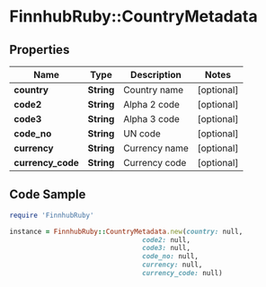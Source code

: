 # FinnhubRuby::CountryMetadata

## Properties

Name | Type | Description | Notes
------------ | ------------- | ------------- | -------------
**country** | **String** | Country name | [optional] 
**code2** | **String** | Alpha 2 code | [optional] 
**code3** | **String** | Alpha 3 code | [optional] 
**code_no** | **String** | UN code | [optional] 
**currency** | **String** | Currency name | [optional] 
**currency_code** | **String** | Currency code | [optional] 

## Code Sample

```ruby
require 'FinnhubRuby'

instance = FinnhubRuby::CountryMetadata.new(country: null,
                                 code2: null,
                                 code3: null,
                                 code_no: null,
                                 currency: null,
                                 currency_code: null)
```


